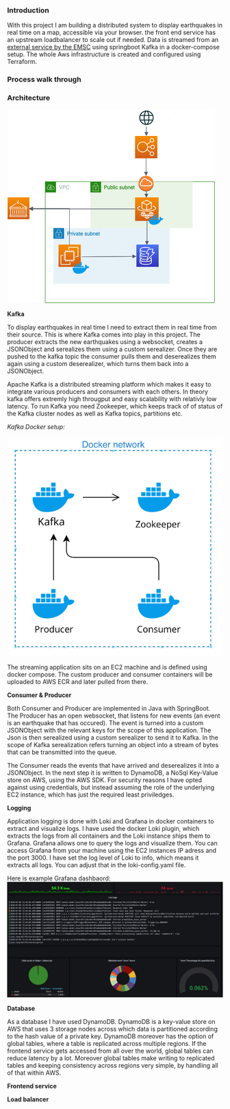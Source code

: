 ### Introduction 

With this project I am building a distributed system to display earthquakes in real time on a map, accessible via your browser. the front end service has an upstream loadbalancer to scale out if needed. Data is streamed from an [external service by the EMSC](https://www.seismicportal.eu/realtime.html) using springboot Kafka in a docker-compose setup. The whole Aws infrastructure is created and configured using Terraform. 

### Process walk through 



### Architecture

![](./.images/aws.png)

__Kafka__ 

To display earthquakes in real time I need to extract them in real time from their source. This is where Kafka comes into play in this project. The producer extracts the new earthquakes using a websocket, creates a JSONObject and serealizes them using a custom serealizer. Once they are pushed to the kafka topic the consumer pulls them and deserealizes them again using a custom deserealizer, which turns them back into a JSONObject. 

Apache Kafka is a distributed streaming platform which makes it easy to integrate various producers and consumers with each others. In theory kafka offers extremly high througput and easy scalability with relativly low latency. To run Kafka you need Zookeeper, which keeps track of of status of the Kafka cluster nodes as well as Kafka topics, partitions etc.

*Kafka Docker setup:*

![](./.images/docker.png)

The streaming application sits on an EC2 machine and is defined using docker compose. 
The custom producer and consumer containers will be uploaded to AWS ECR and later pulled from there. 

__Consumer & Producer__

Both Consumer and Producer are implemented in Java with SpringBoot. 
The Producer has an open websocket, that listens for new events (an event is an earthquake that has occured). The event is turned into a custom JSONObject with the relevant keys for the scope of this application. The Json is then serealized using a custom serealizer to send it to Kafka. In the scope of Kafka serealization refers turning an object into a stream of bytes that can be transmitted into the queue. 

The Consumer reads the events that have arrived and deserealizes it into a JSONObject. In the next step it is written to DynamoDB, a NoSql Key-Value store on AWS, using the AWS SDK. For security reasons I have opted against using credentials, but instead assuming the role of the underlying EC2 instance, which has just the required least priviledges. 


__Logging__ 

Application logging is done with Loki and Grafana in docker containers to extract and visualize logs. I have used the docker Loki plugin, which extracts the logs from all containers and the Loki instance ships them to Grafana. 
Grafana allows one to query the logs and visualize them. You can access Grafana from your machine using the EC2 instances IP adress and the port 3000. I have set the log level of Loki to info, which means it extracts all logs. You can adjust that in the  loki-config.yaml file. 

Here is example Grafana dashbaord:
![](./.images/grafana.jpeg)

__Database__

As a database I have used DynamoDB. DynamoDB is a key-value store on AWS that uses 3 storage nodes across which data is partitioned according to the hash value of a private key. DynamoDB moreover has the option of global tables, where a table is replicated across multiple regions. If the frontend service gets accessed from all over the world, global tables can reduce latency by a lot. Moreover global tables make writing to replicated tables and keeping consistency across regions very simple, by handling all of that within AWS. 

__Frontend service__

__Load balancer__



